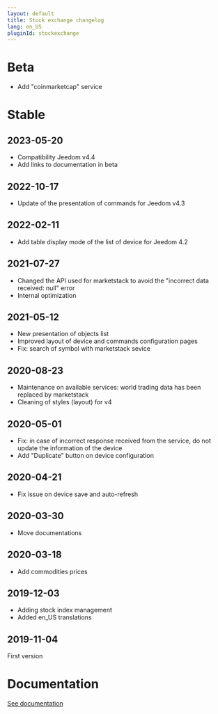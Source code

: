 ```yaml
---
layout: default
title: Stock exchange changelog
lang: en_US
pluginId: stockexchange
---
```


# Beta

- Add "coinmarketcap" service

# Stable

## 2023-05-20

- Compatibility Jeedom v4.4
- Add links to documentation in beta

## 2022-10-17

- Update of the presentation of commands for Jeedom v4.3

## 2022-02-11

- Add table display mode of the list of device for Jeedom 4.2

## 2021-07-27

- Changed the API used for marketstack to avoid the "incorrect data received: null" error
- Internal optimization

## 2021-05-12

- New presentation of objects list
- Improved layout of device and commands configuration pages
- Fix: search of symbol with marketstack sevice

## 2020-08-23

- Maintenance on available services: world trading data has been replaced by marketstack
- Cleaning of styles (layout) for v4

## 2020-05-01

- Fix: in case of incorrect response received from the service, do not update the information of the device
- Add "Duplicate" button on device configuration

## 2020-04-21

- Fix issue on device save and auto-refresh

## 2020-03-30

- Move documentations

## 2020-03-18

- Add commodities prices

## 2019-12-03

- Adding stock index management
- Added en_US translations

## 2019-11-04

First version

# Documentation

[See documentation]({{site.baseurl}}/{{page.pluginId}}/{{page.lang}})
